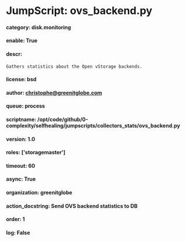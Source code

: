 
# JumpScript: ovs_backend.py
        
#### category: disk.monitoring
#### enable: True
#### descr: 
```
Gathers statistics about the Open vStorage backends.

```
#### license: bsd
#### author: christophe@greenitglobe.com
#### queue: process
#### scriptname: /opt/code/github/0-complexity/selfhealing/jumpscripts/collectors_stats/ovs_backend.py
#### version: 1.0
#### roles: ['storagemaster']
#### timeout: 60
#### async: True
#### organization: greenitglobe
#### action_docstring: Send OVS backend statistics to DB
#### order: 1
#### log: False